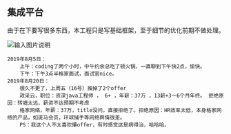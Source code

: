 ## 集成平台

由于在下要写很多东西，本工程只是写基础框架，至于细节的优化前期不做处理。

![输入图片说明](https://images.gitee.com/uploads/images/2019/0820/101102_87e1ea66_1224382.png "在这里输入图片标题")

```
2019年8月5日：
    上午：coding了两个小时，中午约余总吃了顿火锅，一直聊到下午快2点，愉快。
    下午：下午3点半格家面试，面试官nice。
2019年8月20日：
    很久不更了，上周五（16号）推掉了2个offer
    政采云，职位：资深java工程师 ， 6+ ，年薪：37万 ，13薪+3～6个月年终。 拒绝原因：转塘太远，薪资不达预期不考虑
    格家网络，年薪：37万，title没问，直接拒绝了。拒绝原因：HR效率太低，本身格家网络的产品，如斑马会员，环球捕手等网络舆情很差。
    PS：我这个人不太喜欢攥offer，有时感觉这是病得治，哈哈哈。
```